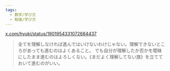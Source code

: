 ```yaml
---
tags:
  - 数学/学び方
  - 勉強/学び方
---
```

[x.com/hyuki/status/1901954331072684437](https://x.com/hyuki/status/1901954331072684437)

>全てを理解しなければ進んではいけないわけじゃない。理解できないところがあっても進むのはよくあること。 でも自分が理解したか否かを曖昧にしたまま進むのはよろしくない。《まだよく理解してない旗》を立てておいて進むのがいい。

